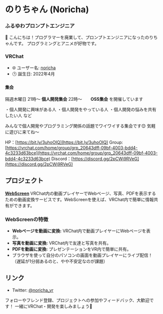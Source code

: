 # のりちゃん (Noricha)

### ふるゆわプロンプトエンジニア

👋 こんにちは！プログラマーを廃業して、プロンプトエンジニアになったのりちゃんです。
プログラミングとアニメが好物です。

### VRChat
- 🌐 ユーザー名: [noricha](https://vrchat.com/home/user/usr_01b02b0e-58b5-4558-a6ca-56dd32dafdad)
- 🕒 誕生日: 2022年4月

#### 集会
隔週木曜日
21時〜 **個人開発集会**
22時〜　　**OSS集会**
を開催しています

・個人開発に興味がある人
・個人開発をやっている人
・個人開発の悩みを共有したい人
など

みんなで個人開発やプログラミング関係の話題でワイワイする集会です😊
気軽に遊びに来てね〜

HP：[https://bit.ly/3uhoOIQ](https://bit.ly/3uhoOIQ)
Group:[https://vrchat.com/home/group/grp_20643dff-09bf-4003-bdd4-4c3233d63bce](https://vrchat.com/home/group/grp_20643dff-09bf-4003-bdd4-4c3233d63bce)
Discord：[https://discord.gg/2pCWj9RVeG](https://discord.gg/2pCWj9RVeG)

## プロジェクト
**[WebScreen](https://web-screen.net/)** VRChat内の動画プレイヤーでWebページ、写真、PDFを表示するための動画変換サービスです。WebScreenを使えば、VRChat内で簡単に情報共有ができます。

### WebScreenの特徴
- **Webページを動画に変換:** VRChat内で動画プレイヤーにWebページを表示。
- **写真を動画に変換:** VRChat内で友達と写真を共有。
- **PDFを動画に変換:** プレゼンテーションをVR内で簡単に共有。
- ブラウザを使って自分のパソコンの画面を動画プレイヤーにライブ配信！（遅延が1分弱あるのと、やや不安定なのが課題）

## リンク
- Twitter: [@noricha_vr](https://twitter.com/noricha_vr)

フォローやフレンド登録、プロジェクトへの参加やフィードバック、大歓迎です！ 一緒にVRChat・開発を楽しみましょう🎉
